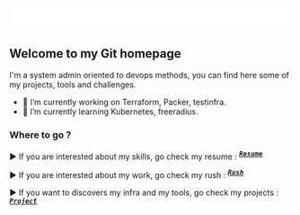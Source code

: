 ![hi there](images/readme-typing-svg.svg)

<!-- ### Hi there 👋 -->

## Welcome to my Git homepage

I'm a system admin oriented to devops methods, you can find here some of my projects, tools and challenges.

- 🔭 I’m currently working on Terraform, Packer, testinfra.
- 🌱 I’m currently learning Kubernetes, freeradius.

### Where to go ?

▶ If you are interested about my skills, go check my resume : <sup><kbd>***[Resume](https://draed.github.io/)***</kbd></sup> 

▶ If you are interested about my work, go check my rush : <sup><kbd>***[Rush](https://github.com/Draed/rush/readme.md)***</kbd></sup> 

▶ If you want to discovers my infra and my tools, go check my projects : <sup><kbd>***[Project](https://github.com/Draed/Draed/blob/master/projects.md)***</kbd></sup>

<!-- ### Learn more about how I work :

global data graps -->



<!-- |      Project :octocat:                  |
|-----------------------------------------|
| [**My Project**](https://url)   | -->

<!--
**Draed/Draed** is a ✨ _special_ ✨ repository because its `README.md` (this file) appears on your GitHub profile.

Here are some ideas to get you started:

- 🔭 I’m currently working on ...
- 🌱 I’m currently learning ...
- 👯 I’m looking to collaborate on ...
- 🤔 I’m looking for help with ...
- 💬 Ask me about ...
- 📫 How to reach me: ...
-->

